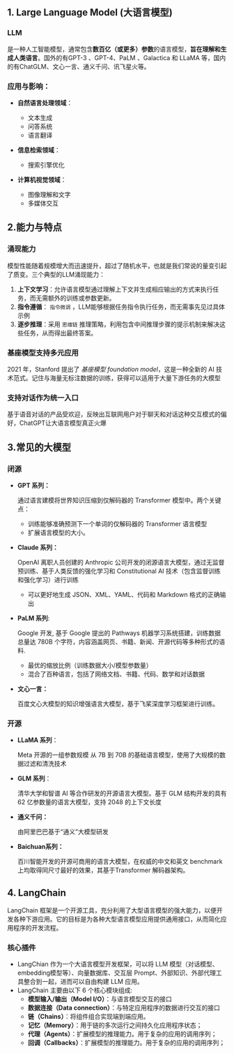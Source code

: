 ## 1. Large Language Model (大语言模型)

### **LLM**

是一种人工智能模型，通常包含**数百亿（或更多）参数**的语言模型，**旨在理解和生成人类语言**。国外的有GPT-3 、GPT-4、PaLM 、Galactica 和 LLaMA 等，国内的有ChatGLM、文心一言、通义千问、讯飞星火等。

### **应用与影响：**

- **自然语言处理领域**：
  - 文本生成
  - 问答系统
  - 语言翻译

- **信息检索领域**：
  - 搜索引擎优化

- **计算机视觉领域**：
  - 图像理解和文字
  - 多媒体交互

## 2.能力与特点

### 涌现能力

模型性能随着规模增大而迅速提升，超过了随机水平，也就是我们常说的量变引起了质变。三个典型的LLM涌现能力：

1. **上下文学习**：允许语言模型通过理解上下文并生成相应输出的方式来执行任务，而无需额外的训练或参数更新。
2. **指令遵循**： `指令微调` ，LLM能够根据任务指令执行任务，而无需事先见过具体示例
3. **逐步推理**：采用 `思维链` 推理策略，利用包含中间推理步骤的提示机制来解决这些任务，从而得出最终答案。

### 基座模型支持多元应用

2021 年，Stanford 提出了 *基座模型 foundation model*，这是一种全新的 AI 技术范式。记住与海量无标注数据的训练，获得可以适用于大量下游任务的大模型

### 支持对话作为统一入口

基于语音对话的产品受欢迎，反映出互联网用户对于聊天和对话这种交互模式的偏好，ChatGPT让大语言模型真正火爆



## 3.常见的大模型

### 闭源

- **GPT 系列：**

  通过语言建模将世界知识压缩到仅解码器的 Transformer 模型中。两个关键点：

  - 训练能够准确预测下一个单词的仅解码器的 Transformer 语言模型
  - 扩展语言模型的大小。

- **Claude 系列：**

  OpenAI 离职人员创建的 Anthropic 公司开发的闭源语言大模型，通过无监督预训练、基于人类反馈的强化学习和 Constitutional AI 技术（包含监督训练和强化学习）进行训练

  - 可以更好地生成 JSON、XML、YAML、代码和 Markdown 格式的正确输出

- **PaLM 系列**:

  Google 开发, 基于 Google 提出的 Pathways 机器学习系统搭建，训练数据总量达 780B 个字符，内容涵盖网页、书籍、新闻、开源代码等多种形式的语料.

  - 最优的缩放比例（训练数据大小/模型参数量）
  - 混合了百种语言，包括了网络文档、书籍、代码、数学和对话数据

- **文心一言：**

  百度文心大模型的知识增强语言大模型，基于飞桨深度学习框架进行训练。

### 开源

- **LLaMA 系列**：

  Meta 开源的一组参数规模 从 7B 到 70B 的基础语言模型，使用了大规模的数据过滤和清洗技术

- **GLM 系列**：

  清华大学和智谱 AI 等合作研发的开源语言大模型。基于 GLM 结构开发的具有 62 亿参数量的语言大模型，支持 2048 的上下文长度

- **通义千问：**

  由阿里巴巴基于“通义”大模型研发

- **Baichuan系列：**

  百川智能开发的开源可商用的语言大模型，在权威的中文和英文 benchmark 上均取得同尺寸最好的效果，其基于Transformer 解码器架构。

  

## 4. LangChain

LangChain 框架是一个开源工具，充分利用了大型语言模型的强大能力，以便开发各种下游应用。它的目标是为各种大型语言模型应用提供通用接口，从而简化应用程序的开发流程。

### 核心插件

- LangChian 作为一个大语言模型开发框架，可以将 LLM 模型（对话模型、embedding模型等）、向量数据库、交互层 Prompt、外部知识、外部代理工具整合到一起，进而可以自由构建 LLM 应用。
- LangChain 主要由以下 6 个核心模块组成:
  - **模型输入/输出（Model I/O）**：与语言模型交互的接口
  - **数据连接（Data connection）**：与特定应用程序的数据进行交互的接口
  - **链（Chains）**：将组件组合实现端到端应用。
  - **记忆（Memory）**：用于链的多次运行之间持久化应用程序状态；
  - **代理（Agents）**：扩展模型的推理能力。用于复杂的应用的调用序列；
  - **回调（Callbacks）**：扩展模型的推理能力。用于复杂的应用的调用序列；

